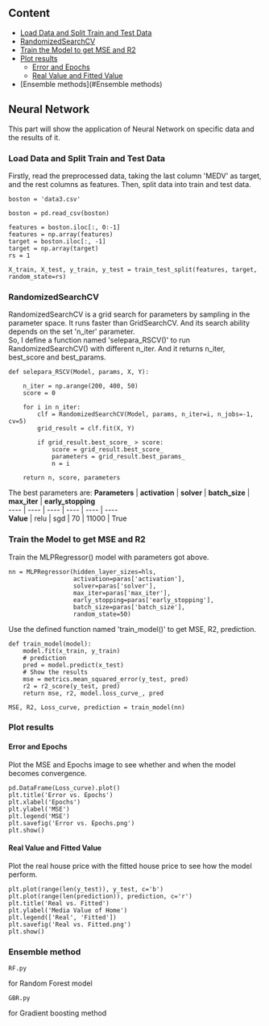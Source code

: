 
## Content
* [Load Data and Split Train and Test Data](#Load-Data-and-Split-Train-and-Test-Data)  
* [RandomizedSearchCV](#RandomizedSearchCV)  
* [Train the Model to get MSE and R2](#Train-the-Model-to-get-MSE-and-R2)  
* [Plot results](#Plot-results)  
  * [Error and Epochs](#Error-and-Epochs)  
  * [Real Value and Fitted Value](#Real-Value-and-Fitted-Value) 
* [Ensemble methods](#Ensemble methods)  
## Neural Network
This part will show the application of Neural Network on specific data and the results of it.

### Load Data and Split Train and Test Data
Firstly, read the preprocessed data, taking the last column 'MEDV' as target, and the rest columns as features.
Then, split data into train and test data.

```
boston = 'data3.csv'

boston = pd.read_csv(boston)

features = boston.iloc[:, 0:-1]
features = np.array(features)
target = boston.iloc[:, -1]
target = np.array(target)
rs = 1

X_train, X_test, y_train, y_test = train_test_split(features, target, random_state=rs)
```

### RandomizedSearchCV
RandomizedSearchCV is a grid search for parameters by sampling in the parameter space. It runs faster than GridSearchCV.
And its search ability depends on the set 'n_iter' parameter.  
So, I define a function named 'selepara_RSCV()' to run RandomizedSearchCV() with different n_iter.
And it returns n_iter, best_score and best_params.

```
def selepara_RSCV(Model, params, X, Y):

    n_iter = np.arange(200, 400, 50)
    score = 0

    for i in n_iter:
        clf = RandomizedSearchCV(Model, params, n_iter=i, n_jobs=-1, cv=5)
        grid_result = clf.fit(X, Y)

        if grid_result.best_score_ > score:
            score = grid_result.best_score_
            parameters = grid_result.best_params_
            n = i

    return n, score, parameters
```  
The best parameters are:
**Parameters** | **activation** | **solver** | **batch_size** |  **max_iter** |  **early_stopping**  
---- | ---- | ---- | ---- | ---- | ----  
**Value** | relu | sgd | 70 | 11000 | True  

### Train the Model to get MSE and R2
Train the MLPRegressor() model with parameters got above.
```
nn = MLPRegressor(hidden_layer_sizes=hls,
                  activation=paras['activation'],
                  solver=paras['solver'],
                  max_iter=paras['max_iter'],
                  early_stopping=paras['early_stopping'],
                  batch_size=paras['batch_size'],
                  random_state=50)
```
Use the defined function named 'train_model()' to get MSE, R2, prediction.
```
def train_model(model):
    model.fit(x_train, y_train)
    # prediction
    pred = model.predict(x_test)
    # Show the results
    mse = metrics.mean_squared_error(y_test, pred)
    r2 = r2_score(y_test, pred)
    return mse, r2, model.loss_curve_, pred
```
```
MSE, R2, Loss_curve, prediction = train_model(nn)
```

### Plot results

#### Error and Epochs
Plot the MSE and Epochs image to see whether and when the model becomes convergence.
```
pd.DataFrame(Loss_curve).plot()
plt.title('Error vs. Epochs')
plt.xlabel('Epochs')
plt.ylabel('MSE')
plt.legend('MSE')
plt.savefig('Error vs. Epochs.png')
plt.show()
```

#### Real Value and Fitted Value
Plot the real house price with the fitted house price to see how the model perform.
```
plt.plot(range(len(y_test)), y_test, c='b')
plt.plot(range(len(prediction)), prediction, c='r')
plt.title('Real vs. Fitted')
plt.ylabel('Media Value of Home')
plt.legend(['Real', 'Fitted'])
plt.savefig('Real vs. Fitted.png')
plt.show()
```

### Ensemble method
```
RF.py 
```
for Random Forest model  
```
GBR.py 
```
for Gradient boosting method
